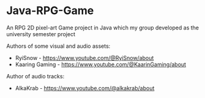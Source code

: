 # Java-RPG-Game
An RPG 2D pixel-art Game project in Java which my group developed as the university semester project

Authors of some visual and audio assets:
- RyiSnow - https://www.youtube.com/@RyiSnow/about
- Kaaring Gaming - https://www.youtube.com/@KaarinGaming/about

Author of audio tracks:
- AlkaKrab - https://www.youtube.com/@alkakrab/about
